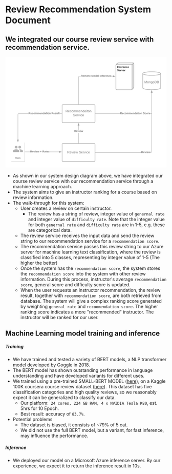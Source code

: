 # Review Recommendation System Document

## We integrated our course review service with recommendation service.

![](ReviewRecommendationSystem.assets/rr.png)
- As shown in our system design diagram above, we have integrated our course review service with our recommendation service through a machine learning approach.
- The system aims to give an instructor ranking for a course based on review information.
- The walk-through for this system:
  - User creates a review on certain instructor.
    - The review has a string of review, integer value of `genernal rate` and integer value of `difficulty rate`. Note that the integer value for both `genernal rate` and `difficulty rate` are in 1-5, e.g. these are categorical data.
  - The review service receives the input data and send the review string to our recommendation service for a `recommendation score`.
  - The recommendation service passes this review string to our Azure server for machine learning text classification, where the review is classified into 5 classes, representing by integer value of 1-5 (The higher the better) 
  - Once the system has the `recommendation score`, the system stores the `recommendation score` into the system with other review information. During this process, instructor's average `recommendation score`, general score and difficulty score is updated.
  - When the user requests an instructor recommendation, the review result, together with `recommendation score`, are both retrieved from database. The system will give a complex ranking score generated by weighting `general rate` and `recoomendation score`. The higher ranking score indicates a more "recommended" instructor. The instructor will be ranked for our user.

## Machine Learning model training and inference 


##### Training

- We have trained and tested a variety of BERT models, a NLP transformer model developed by Goggle in 2018.
- The BERT model has shown outstanding performance in language understanding and have developed variants for different uses.
- We trained using a pre-trained SMALL-BERT MODEL ([here](https://tfhub.dev/google/collections/bert/1)), on a Kaggle 100K coursera course review dataset ([here](https://www.kaggle.com/septa97/100k-courseras-course-reviews-dataset)). This dataset has five classification categories and high quality reviews, so we reasonably expect it can be generalized to classify our data. 
  - Our platform:` 24 cores, 224 GB RAM, 4 x NVIDIA Tesla K80`, est. 5hrs for 10 Epoch.
  - Best result: accuracy of `83.7%`.
- Potential problems
  - The dataset is biased, it consists of ~79% of 5 cat.
  - We did not use the full BERT model, but a variant, for fast inference, may influence the performance.


##### Inference

- We deployed our model on a Microsoft Azure inference server. By our experience, we expect it to return the inference result in 10s. 
